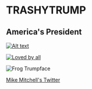 # TRASHYTRUMP
## America's President

[![Alt text](https://img.youtube.com/vi/ewf-xHXpghE/0.jpg)](https://www.youtube.com/watch?v=ewf-xHXpghE)

[![Loved by all](https://img.youtube.com/vi/suDNHwtqoiU.jpg)](https://www.youtube.com/watch?v=suDNHwtqoiU)

![Frog Trumpface](http://static.boredpanda.com/blog/wp-content/uploads/2017/05/funny-donald-trump-frog-590ae06cb2a8a__700.gif)

[Mike Mitchell's Twitter](https://twitter.com/sirmitchell/status/860674078700703744)
